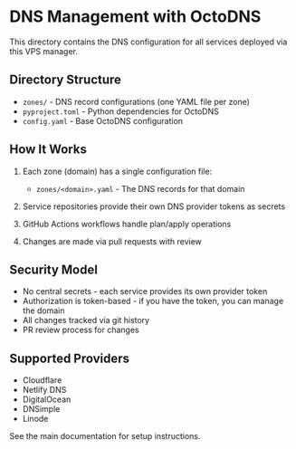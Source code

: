 # DNS Management with OctoDNS

This directory contains the DNS configuration for all services deployed via this VPS manager.

## Directory Structure

- `zones/` - DNS record configurations (one YAML file per zone)
- `pyproject.toml` - Python dependencies for OctoDNS
- `config.yaml` - Base OctoDNS configuration

## How It Works

1. Each zone (domain) has a single configuration file:
   - `zones/<domain>.yaml` - The DNS records for that domain

2. Service repositories provide their own DNS provider tokens as secrets
3. GitHub Actions workflows handle plan/apply operations
4. Changes are made via pull requests with review

## Security Model

- No central secrets - each service provides its own provider token
- Authorization is token-based - if you have the token, you can manage the domain
- All changes tracked via git history
- PR review process for changes

## Supported Providers

- Cloudflare
- Netlify DNS
- DigitalOcean
- DNSimple
- Linode

See the main documentation for setup instructions.

